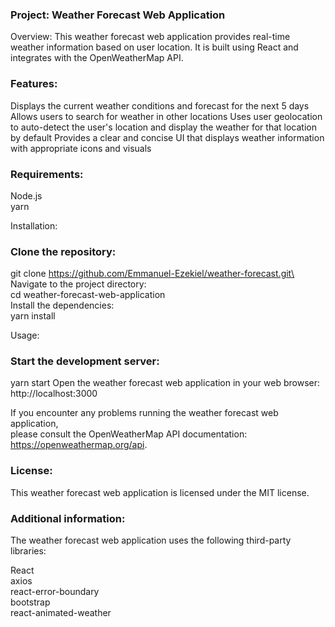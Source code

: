 
### Project: Weather Forecast Web Application

Overview: This weather forecast web application provides real-time weather information based on user location. It is built using React and integrates with the OpenWeatherMap API.

### Features:

Displays the current weather conditions and forecast for the next 5 days
Allows users to search for weather in other locations
Uses user geolocation to auto-detect the user's location and display the weather for that location by default
Provides a clear and concise UI that displays weather information with appropriate icons and visuals

### Requirements:

Node.js\
yarn

Installation:

### Clone the repository:
git clone https://github.com/Emmanuel-Ezekiel/weather-forecast.git\
Navigate to the project directory:\
cd weather-forecast-web-application\
Install the dependencies:\
yarn install


Usage:

### Start the development server:
yarn start
Open the weather forecast web application in your web browser:\
http://localhost:3000

If you encounter any problems running the weather forecast web application,\
 please consult the OpenWeatherMap API documentation:
 https://openweathermap.org/api.

### License:

This weather forecast web application is licensed under the MIT license.

### Additional information:

The weather forecast web application uses the following third-party libraries:

React\
axios\
react-error-boundary\
bootstrap\
react-animated-weather


